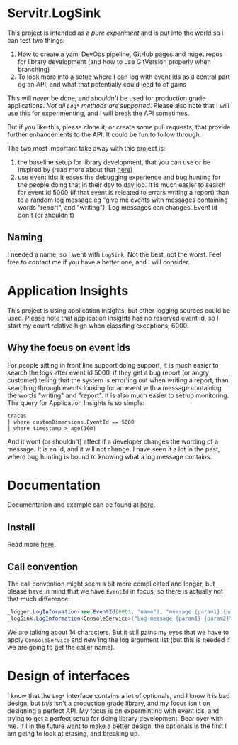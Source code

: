 # Servitr.LogSink
This project is intended as a _pure experiment_ and is put into the world so i can test two things:

1. How to create a yaml DevOps pipeline, GitHub pages and nuget repos for library development (and how to use GitVersion properly when branching)
2. To look more into a setup where I can log with event ids as a central part og an API, and what that potentially could lead to of gains

This will _never_ be done, and _shouldn't_ be used for production grade applications. _Not all `Log*` methods are supported_. Please also note that I will use this for experimenting, and I will break the API sometimes.

But if you like this, please clone it, or create some pull requests, that provide further enhancements to the API. It could be fun to follow through.

The two most important take away with this project is:

1. the baseline setup for library development, that you can use or be inspired by (read more about that [here](https://logsink.servitr.io))
2. use event ids: it eases the debugging experience and bug hunting for the people doing that in their day to day job. It is much easier to search for event id 5000 (if that event is releated to errors writing a report) than to a random log message eg "give me events with messages containing words "report", and "writing"). Log messages can changes. Event id don't (or shouldn't)

## Naming
I needed a name, so I went with `LogSink`. Not the best, not the worst. Feel free to contact me if you have a better one, and I will consider.

# Application Insights
This project is using application insights, but other logging sources could be used. Please note that application insights has no reserved event id, so I start my count relative high when classifing exceptions, 6000.

## Why the focus on event ids
For people sitting in front line support doing support, it is much easier to search the logs after event id 5000, if they get a bug report (or angry customer) telling that the system is error'ing out when writing a report, than searching through events looking for an event with a message containing the words "writing" and "report". It is also much easier to set up monitoring. The query for Application Insights is so simple:

```kusto
traces 
| where customDimensions.EventId == 5000
| where timestamp > ago(10m)
```

And it wont (or shouldn't) affect if a developer changes the wording of a message. It is an id, and it will not change. I have seen it a lot in the past, where bug hunting is bound to knowing what a log message contains.

# Documentation
Documentation and example can be found at [here](https://logsink.servitr.io).

## Install
Read more [here](https://logsink.servitr.io).

## Call convention
The call convention might seem a bit more complicated and longer, but please have in mind that we have `EventId` in focus, so there is actually not that much difference:

```csharp
_logger.LogInformation(new EventId(6001, "name"), "message {param1} {param2}", "this is parameter 1", "this is parameter 2");
_logSink.LogInformation<ConsoleService>("Log message {param1} {param2}", new string[] { "this is parameter 1", "this is parameter 2" }, 60);
```

We are talking about 14 characters. But it still pains my eyes that we have to apply `ConsoleService` and new'ing the log argument list (but this is needed if we are going to get the caller name).

# Design of interfaces
I know that the `Log*` interface contains a lot of optionals, and I know it is bad design, but _this_ isn't a production grade library, and my focus isn't on designing a perfect API. My focus is on experminting with event ids, and trying to get a perfect setup for doing library development. Bear over with me. If I in the future want to make a better design, the optionals is the first I am going to look at erasing, and breaking up.